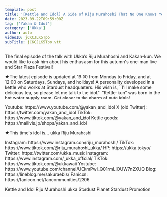 ```yaml
---
template: post
title: '[Kettle and Idol] A Side of Riju Murahoshi That No One Knows Yet #5'
date: 2023-09-22T09:59:00Z
tag: ['Yakan & Idol']
category: ['Ukka']
author: auto 
videoID: jCKCJLK5Tpo
subTitle: jCKCJLK5Tpo.vtt
---
```

The final episode of the talk with Ukka's Riju Murahoshi and Kakan-kun.
We would like to ask him about his enthusiasm for this autumn's one-man live and Star Plaza Festival!

★The latest episode is updated at 19:00 from Monday to Friday, and at 12:00 on Saturdays, Sundays, and holidays!
A personality developed in a kettle who works at Stardust headquarters.
His wish is, ``I'll make some delicious tea, so please let me talk to the idol.''
“Kettle-kun” was born in the hot water supply room.
Get closer to the charm of cute idols!

<Kettle and Idol>
Youtube: https://www.youtube.com/@yakan_and_idol
X (old Twitter): https://twitter.com/yakan_and_idol
TikTok: https://www.tiktok.com/@yakan_and_idol
Kettle goods: https://mailivis.jp/shops/yakan_and_idol

★This time's idol is... ukka Riju Murahoshi

<Riju Muraboshi>
Instagram: https://www.instagram.com/riju_murahoshi/
TikTok: https://www.tiktok.com/@riju_murahoshi_ukka/

<ukka>
HP: https://ukka.tokyo/
Twitter: https://twitter.com/ukka_music
Instagram: https://www.instagram.com/_ukka_official/
TikTok: https://www.tiktok.com/@ukkawaii
Youtube: https://www.youtube.com/channel/UCkmPwI_Q01rmLIOUW7n2XUQ
Blog: https://lineblog.me/sakuraebis/
Fanicon: https://fanicon.net/fancommunities/2306

Kettle and Idol Riju Murahoshi ukka Stardust Planet Stardust Promotion